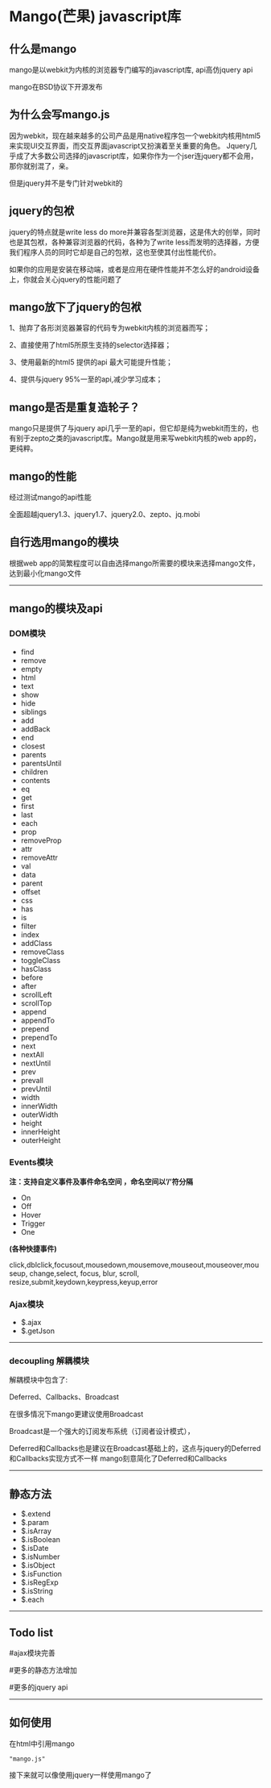 <h1>Mango(芒果) javascript库</h1>

<h2><a name="" class="anchor" href="#"><span class="mini-icon mini-icon-link"></span></a>什么是mango</h2>
<p>mango是以webkit为内核的浏览器专门编写的javascript库, api高仿jquery api</p>
<p>mango在BSD协议下开源发布</p>

<h2><a name="" class="anchor" href="#"><span class="mini-icon mini-icon-link"></span></a>为什么会写mango.js</h2>
<p>因为webkit，现在越来越多的公司产品是用native程序包一个webkit内核用html5 来实现UI交互界面，而交互界面javascript又扮演着至关重要的角色。
Jquery几乎成了大多数公司选择的javascript库，如果你作为一个jser连jquery都不会用，那你就别混了，亲。
</p>
<p>但是jquery并不是专门针对webkit的</p>

<h2><a name="-1" class="anchor" href="#-1"><span class="mini-icon mini-icon-link"></span></a>jquery的包袱</h2>
<p>jquery的特点就是write less do more并兼容各型浏览器，这是伟大的创举，同时也是其包袱，各种兼容浏览器的代码，各种为了write less而发明的选择器，方便我们程序人员的同时它却是自己的包袱，这也至使其付出性能代价。</p>
<p>如果你的应用是安装在移动端，或者是应用在硬件性能并不怎么好的android设备上，你就会关心jquery的性能问题了</p>

<h2><a name="-1" class="anchor" href="#-1"><span class="mini-icon mini-icon-link"></span></a>mango放下了jquery的包袱 </h2>
<p>1、抛弃了各形浏览器兼容的代码专为webkit内核的浏览器而写；</p>
<p>2、直接使用了html5所原生支持的selector选择器；</p>
<p>3、使用最新的html5 提供的api 最大可能提升性能；</p>
<p>4、提供与jquery 95%一至的api,减少学习成本；</p>

<h2><a name="-1" class="anchor" href="#-1"><span class="mini-icon mini-icon-link"></span></a>mango是否是重复造轮子？ </h2>
<p>mango只是提供了与jquery api几乎一至的api，但它却是纯为webkit而生的，也有别于zepto之类的javascript库。Mango就是用来写webkit内核的web app的，更纯粹。</p>

<h2><a name="-1" class="anchor" href="#-1"><span class="mini-icon mini-icon-link"></span></a>mango的性能 </h2>
<p>经过测试mango的api性能</p>
<p>全面超越jquery1.3、jquery1.7、jquery2.0、zepto、jq.mobi</p>

<h2><a name="-1" class="anchor" href="#-1"><span class="mini-icon mini-icon-link"></span></a>自行选用mango的模块 </h2>
<p>根据web app的简繁程度可以自由选择mango所需要的模块来选择mango文件，达到最小化mango文件</p>

<hr />

<h2><a name="-1" class="anchor" href="#-1"><span class="mini-icon mini-icon-link"></span></a>mango的模块及api</h2>

<h3>DOM模块</h3>
<ul>
	<li>find</li>
	<li>remove</li>
	<li>empty</li>
	<li>html</li>
	<li>text</li>
	<li>show</li>
	<li>hide</li>
	<li>siblings</li>
	<li>add</li>
	<li>addBack</li>
	<li>end</li>
	<li>closest</li>
	<li>parents</li>
	<li>parentsUntil</li>
	<li>children</li>
	<li>contents</li>
	<li>eq</li>
	<li>get</li>
	<li>first</li>
	<li>last</li>
	<li>each</li>
	<li>prop</li>
	<li>removeProp</li>
	<li>attr</li>
	<li>removeAttr</li>
	<li>val</li>
	<li>data</li>
	<li>parent</li>
	<li>offset</li>
	<li>css</li>
	<li>has</li>
	<li>is</li>
	<li>filter</li>
	<li>index</li>
	<li>addClass</li>
	<li>removeClass</li>
	<li>toggleClass</li>
	<li>hasClass</li>
	<li>before</li>
	<li>after</li>
	<li>scrollLeft</li>
	<li>scrollTop</li>
	<li>append</li>
	<li>appendTo</li>
	<li>prepend</li>
	<li>prependTo</li>
	<li>next</li>
	<li>nextAll</li>
	<li>nextUntil</li>
	<li>prev</li>
	<li>prevall</li>
	<li>prevUntil</li>
	<li>width</li>
	<li>innerWidth</li>
	<li>outerWidth</li>
	<li>height</li>
	<li>innerHeight</li>
	<li>outerHeight</li>
</ul>

<h3>Events模块</h3>
<strong>注：支持自定义事件及事件命名空间 ，命名空间以’/’符分隔</strong>
<ul>
	<li>On</li>
	<li>Off</li>
	<li>Hover</li>
	<li>Trigger</li>
	<li>One</li>
</ul>
<strong>(各种快捷事件)</strong>
<p>click,dblclick,focusout,mousedown,mousemove,mouseout,mouseover,mouseup, change,select, focus, blur, scroll, resize,submit,keydown,keypress,keyup,error</p>

<h3>Ajax模块</h3>
<ul>
	<li>$.ajax</li>
	<li>$.getJson</li>
</ul>

<hr />

<h3>decoupling 解耦模块</h3>
<p>解耦模块中包含了: </p>
<p>Deferred、Callbacks、Broadcast</p>

<p>在很多情况下mango更建议使用Broadcast</p>
<p>Broadcast是一个强大的订阅发布系统（订阅者设计模式），</p>
<p>
	Deferred和Callbacks也是建议在Broadcast基础上的，这点与jquery的Deferred和Callbacks实现方式不一样
	mango刻意简化了Deferred和Callbacks
</p>

<hr />

<h2>静态方法</h2>
<ul>
	<li>$.extend</li>
	<li>$.param</li>
	<li>$.isArray</li>
	<li>$.isBoolean</li>
	<li>$.isDate</li>
	<li>$.isNumber</li>
	<li>$.isObject</li>
	<li>$.isFunction</li>
	<li>$.isRegExp</li>
	<li>$.isString</li>
	<li>$.each</li>
</ul>

<hr />

<h2>Todo list</h2>

<p>#ajax模块完善</p>
<p>#更多的静态方法增加</p>
<p>#更多的jquery api</p>

<hr />

<h2><a name="-1" class="anchor" href="#-1"><span class="mini-icon mini-icon-link"></span></a>如何使用</h2>
<p>在html中引用mango</p>
<pre><code>"mango.js"
</code></pre>
<p>接下来就可以像使用jquery一样使用mango了</p>